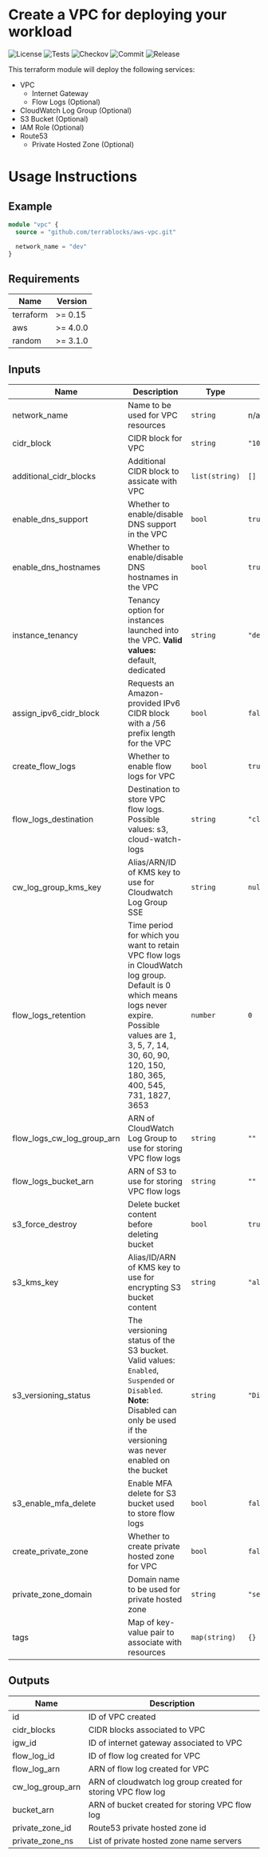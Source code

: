 # Create a VPC for deploying your workload

![License](https://img.shields.io/github/license/terrablocks/aws-vpc?style=for-the-badge) ![Tests](https://img.shields.io/github/actions/workflow/status/terrablocks/aws-vpc/tests.yml?branch=main&label=Test&style=for-the-badge) ![Checkov](https://img.shields.io/github/actions/workflow/status/terrablocks/aws-vpc/checkov.yml?branch=main&label=Checkov&style=for-the-badge) ![Commit](https://img.shields.io/github/last-commit/terrablocks/aws-vpc?style=for-the-badge) ![Release](https://img.shields.io/github/v/release/terrablocks/aws-vpc?style=for-the-badge)

This terraform module will deploy the following services:
- VPC
  - Internet Gateway
  - Flow Logs (Optional)
- CloudWatch Log Group (Optional)
- S3 Bucket (Optional)
- IAM Role (Optional)
- Route53
  - Private Hosted Zone (Optional)

# Usage Instructions
## Example
```terraform
module "vpc" {
  source = "github.com/terrablocks/aws-vpc.git"

  network_name = "dev"
}
```

## Requirements

| Name | Version |
|------|---------|
| terraform | >= 0.15 |
| aws | >= 4.0.0 |
| random | >= 3.1.0 |

## Inputs

| Name | Description | Type | Default | Required |
|------|-------------|------|---------|:--------:|
| network_name | Name to be used for VPC resources | `string` | n/a | yes |
| cidr_block | CIDR block for VPC | `string` | `"10.0.0.0/16"` | no |
| additional_cidr_blocks | Additional CIDR block to assicate with VPC | `list(string)` | `[]` | no |
| enable_dns_support | Whether to enable/disable DNS support in the VPC | `bool` | `true` | no |
| enable_dns_hostnames | Whether to enable/disable DNS hostnames in the VPC | `bool` | `true` | no |
| instance_tenancy | Tenancy option for instances launched into the VPC. **Valid values:** default, dedicated | `string` | `"default"` | no |
| assign_ipv6_cidr_block | Requests an Amazon-provided IPv6 CIDR block with a /56 prefix length for the VPC | `bool` | `false` | no |
| create_flow_logs | Whether to enable flow logs for VPC | `bool` | `true` | no |
| flow_logs_destination | Destination to store VPC flow logs. Possible values: s3, cloud-watch-logs | `string` | `"cloud-watch-logs"` | no |
| cw_log_group_kms_key | Alias/ARN/ID of KMS key to use for Cloudwatch Log Group SSE | `string` | `null` | no |
| flow_logs_retention | Time period for which you want to retain VPC flow logs in CloudWatch log group. Default is 0 which means logs never expire. Possible values are 1, 3, 5, 7, 14, 30, 60, 90, 120, 150, 180, 365, 400, 545, 731, 1827, 3653 | `number` | `0` | no |
| flow_logs_cw_log_group_arn | ARN of CloudWatch Log Group to use for storing VPC flow logs | `string` | `""` | no |
| flow_logs_bucket_arn | ARN of S3 to use for storing VPC flow logs | `string` | `""` | no |
| s3_force_destroy | Delete bucket content before deleting bucket | `bool` | `true` | no |
| s3_kms_key | Alias/ID/ARN of KMS key to use for encrypting S3 bucket content | `string` | `"alias/aws/s3"` | no |
| s3_versioning_status | The versioning status of the S3 bucket. Valid values: `Enabled`, `Suspended` or `Disabled`. **Note:** Disabled can only be used if the versioning was never enabled on the bucket | `string` | `"Disabled"` | no |
| s3_enable_mfa_delete | Enable MFA delete for S3 bucket used to store flow logs | `bool` | `false` | no |
| create_private_zone | Whether to create private hosted zone for VPC | `bool` | `false` | no |
| private_zone_domain | Domain name to be used for private hosted zone | `string` | `"server.internal.com"` | no |
| tags | Map of key-value pair to associate with resources | `map(string)` | `{}` | no |

## Outputs

| Name | Description |
|------|-------------|
| id | ID of VPC created |
| cidr_blocks | CIDR blocks associated to VPC |
| igw_id | ID of internet gateway associated to VPC |
| flow_log_id | ID of flow log created for VPC |
| flow_log_arn | ARN of flow log created for VPC |
| cw_log_group_arn | ARN of cloudwatch log group created for storing VPC flow log |
| bucket_arn | ARN of bucket created for storing VPC flow log |
| private_zone_id | Route53 private hosted zone id |
| private_zone_ns | List of private hosted zone name servers |
